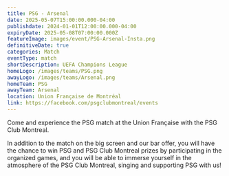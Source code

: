 ```yaml
---
title: PSG - Arsenal
date: 2025-05-07T15:00:00.000-04:00
publishdate: 2024-01-01T12:00:00.000-04:00
expiryDate: 2025-05-08T07:00:00.000Z
featureImage: images/event/PSG-Arsenal-Insta.png
definitiveDate: true
categories: Match
eventType: match
shortDescription: UEFA Champions League
homeLogo: /images/teams/PSG.png
awayLogo: /images/teams/Arsenal.png
homeTeam: PSG
awayTeam: Arsenal
location: Union Française de Montréal
link: https://facebook.com/psgclubmontreal/events
---
```


Come and experience the PSG match at the Union Française with the PSG Club Montreal.

In addition to the match on the big screen and our bar offer, you will have the chance to win PSG and PSG Club Montreal prizes by participating in the organized games, and you will be able to immerse yourself in the atmosphere of the PSG Club Montreal, singing and supporting PSG with us!
